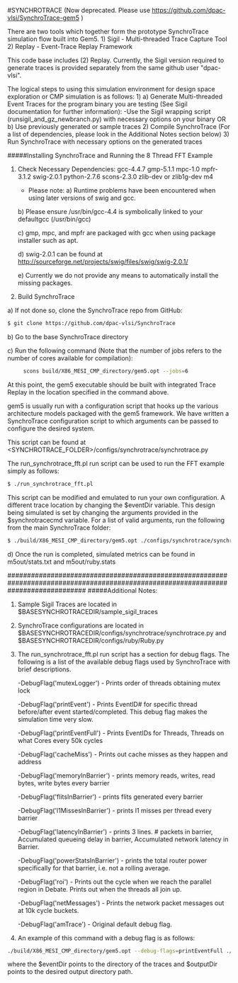 #SYNCHROTRACE (Now deprecated. Please use https://github.com/dpac-vlsi/SynchroTrace-gem5 )

There are two tools which together form the prototype SynchroTrace simulation flow built into Gem5.
	1) Sigil - Multi-threaded Trace Capture Tool
	2) Replay - Event-Trace Replay Framework

This code base includes (2) Replay. 
Currently, the Sigil version required to generate traces is provided separately from the same github user "dpac-vlsi".
	
The logical steps to using this simulation environment for design space exploration or CMP simulation is as follows:
	1)
	  a) Generate Multi-threaded Event Traces for the program binary you are testing (See Sigil documentation for further information):
		-Use the Sigil wrapping script (runsigil_and_gz_newbranch.py) with necessary options on your binary
	   OR
	  b) Use previously generated or sample traces
	2) Compile SynchroTrace (For a list of dependencies, please look in the Additional Notes section below)
	3) Run SynchroTrace with necessary options on the generated traces

#####Installing SynchroTrace and Running the 8 Thread FFT Example

1) Check Necessary Dependencies:
   gcc-4.4.7
   gmp-5.1.1
   mpc-1.0
   mpfr-3.1.2
   swig-2.0.1
   python-2.7.6
   scons-2.3.0
   zlib-dev or zlib1g-dev
   m4

   - Please note: 
	a) Runtime problems have been encountered when using later versions of swig and gcc.

	b) Please ensure /usr/bin/gcc-4.4 is symbolically linked to your defaultgcc (/usr/bin/gcc)

	c) gmp, mpc, and mpfr are packaged with gcc when using package installer such as apt.

	d) swig-2.0.1 can be found at http://sourceforge.net/projects/swig/files/swig/swig-2.0.1/

	e) Currently we do not provide any means to automatically install the missing packages.

2) Build SynchroTrace

  a) If not done so, clone the SynchroTrace repo from GitHub:

```sh
$ git clone https://github.com/dpac-vlsi/SynchroTrace
```
  b) Go to the base SynchroTrace directory

  c) Run the following command (Note that the number of jobs refers to the number of cores available for compilation):
     
```sh
     scons build/X86_MESI_CMP_directory/gem5.opt --jobs=6
```
At this point, the gem5 executable should be built with integrated Trace Replay in the location specified in the command above.

gem5 is usually run with a configuration script that hooks up the various architecture models packaged with the gem5 framework.
We have written a SynchroTrace configuration script to which arguments can be passed to configure the desired system.

This script can be found at <SYNCHROTRACE_FOLDER>/configs/synchrotrace/synchrotrace.py

The run_synchrotrace_fft.pl run script can be used to run the FFT example simply as follows:

```sh
$ ./run_synchrotrace_fft.pl
```

This script can be modified and emulated to run your own configuration.
A different trace location by changing the $eventDir variable.
This design being simulated is set by changing the arguments provided in the $synchrotracecmd variable.
For a list of valid arguments, run the following from the main SynchroTrace folder:

```sh
$ ./build/X86_MESI_CMP_directory/gem5.opt ./configs/synchrotrace/synchrotrace.py --help
```

  d) Once the run is completed, simulated metrics can be found in m5out/stats.txt and m5out/ruby.stats

####################################################################################################################################
#####Additional Notes:

1) Sample Sigil Traces are located in $BASESYNCHROTRACEDIR/sample_sigil_traces

2) SynchroTrace configurations are located in $BASESYNCHROTRACEDIR/configs/synchrotrace/synchrotrace.py and $BASESYNCHROTRACEDIR/configs/ruby/Ruby.py

3) The run_synchrotrace_fft.pl run script has a section for debug flags. The following is a list of the available debug flags used by SynchroTrace with brief descriptions.

	-DebugFlag('mutexLogger') - Prints order of threads obtaining mutex lock

	-DebugFlag('printEvent') - Prints EventID# for specific thread before/after event started/completed. This debug flag makes the simulation time very slow.

	-DebugFlag('printEventFull') - Prints EventIDs for Threads, Threads on what Cores every 50k cycles

	-DebugFlag('cacheMiss') - Prints out cache misses as they happen and address 

	-DebugFlag('memoryInBarrier') - prints memory reads, writes, read bytes, write bytes every barrier
	
	-DebugFlag('flitsInBarrier') - prints flits generated every barrier

	-DebugFlag('l1MissesInBarrier') - prints l1 misses per thread every barrier

	-DebugFlag('latencyInBarrier') - prints 3 lines. # packets in barrier, Accumulated queueing delay in barrier, Accumulated network latency in Barrier.

	-DebugFlag('powerStatsInBarrier') - prints the total router power specifically for that barrier, i.e. not a rolling average.

	-DebugFlag('roi') - Prints out the cycle when we reach the parallel region in Debate. Prints out when the threads all join up.

	-DebugFlag('netMessages') - Prints the network packet messages out at 10k cycle buckets.

	-DebugFlag('amTrace') - Original default debug flag.

4) An example of this command with a debug flag is as follows:

```sh
./build/X86_MESI_CMP_directory/gem5.opt --debug-flags=printEventFull ./configs/synchrotrace/synchrotrace.py --garnet-network=fixed --topology=Mesh --mesh-rows=8 --eventDir=$eventDir --outputDir=$outputDir --num-cpus=8 --num_threads=8 --num-dirs=8 --num-l2caches=8 --l1d_size=8kB --l1d_assoc=16 --l1i_size=8kB --l1i_assoc=2 --l2_size=128kB --l2_assoc=4 --cpi_iops=1 --cpi_flops=2 --bandwidth_factor=4 --l1_latency=3 --masterFreq=1 2> fft.err";
```

where the $eventDir points to the directory of the traces and $outputDir points to the desired output directory path.
